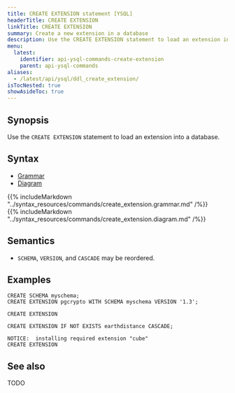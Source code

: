 ```yaml
---
title: CREATE EXTENSION statement [YSQL]
headerTitle: CREATE EXTENSION
linkTitle: CREATE EXTENSION
summary: Create a new extension in a database
description: Use the CREATE EXTENSION statement to load an extension into a database.
menu:
  latest:
    identifier: api-ysql-commands-create-extension
    parent: api-ysql-commands
aliases:
  - /latest/api/ysql/ddl_create_extension/
isTocNested: true
showAsideToc: true
---
```


## Synopsis

Use the `CREATE EXTENSION` statement to load an extension into a database.

## Syntax

<ul class="nav nav-tabs nav-tabs-yb">
  <li >
    <a href="#grammar" class="nav-link active" id="grammar-tab" data-toggle="tab" role="tab" aria-controls="grammar" aria-selected="true">
      <i class="fas fa-file-alt" aria-hidden="true"></i>
      Grammar
    </a>
  </li>
  <li>
    <a href="#diagram" class="nav-link" id="diagram-tab" data-toggle="tab" role="tab" aria-controls="diagram" aria-selected="false">
      <i class="fas fa-project-diagram" aria-hidden="true"></i>
      Diagram
    </a>
  </li>
</ul>

<div class="tab-content">
  <div id="grammar" class="tab-pane fade show active" role="tabpanel" aria-labelledby="grammar-tab">
    {{% includeMarkdown "../syntax_resources/commands/create_extension.grammar.md" /%}}
  </div>
  <div id="diagram" class="tab-pane fade" role="tabpanel" aria-labelledby="diagram-tab">
    {{% includeMarkdown "../syntax_resources/commands/create_extension.diagram.md" /%}}
  </div>
</div>

## Semantics

- `SCHEMA`, `VERSION`, and `CASCADE` may be reordered.

## Examples

```postgresql
CREATE SCHEMA myschema;
CREATE EXTENSION pgcrypto WITH SCHEMA myschema VERSION '1.3';
```

```
CREATE EXTENSION
```

```postgresql
CREATE EXTENSION IF NOT EXISTS earthdistance CASCADE;
```

```
NOTICE:  installing required extension "cube"
CREATE EXTENSION
```

## See also

TODO
